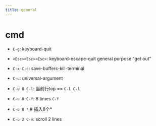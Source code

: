 ```yaml
---
title: general
---
```


# cmd
* `C-g`: keyboard-quit
* `<Esc><Esc><Esc>`: keyboard-escape-quit
general purpose "get out"

* `C-x C-c`: save-buffers-kill-terminal

* `C-u`: universal-argument
* `C-u 0 C-l`: 当前行top == `C-l C-l`
* `C-u 8 C-f`: 8 times `C-f`
* `C-u 8 *` # 插入8个*
* `C-u 2 C-v`: scroll 2 lines




